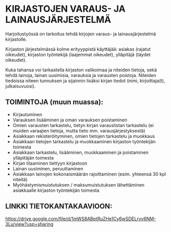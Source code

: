 # KIRJASTOJEN VARAUS- JA LAINAUSJÄRJESTELMÄ

Harjoitustyössä on tarkoitus tehdä kirjojen varaus- ja lainausjärjestelmä kirjastolle.

Kirjaston järjestelmässä kolme erityyppistä käyttäjää: asiakas (rajatut oikeudet), kirjaston työntekijä (laajemmat oikeudet), ylläpitäjä (täydet oikeudet).

Kuka tahansa voi tarkastella kirjaston valikoimaa ja niteiden tietoja, sekä tehdä lainoja, lainan uusimisia, varauksia ja varausten poistoja. Niteiden tiedoissa niteen tunnuksen ja sijainnin lisäksi kirjan tiedot (nimi, kirjoittaja(t), julkaisuvuosi).

## TOIMINTOJA (muun muassa):

  * Kirjautuminen
  * Varauksen lisääminen ja oman varauksen poistaminen
  * Omien varausten tarkastelu, tietyn kirjan varauslistan tarkastelu (ei muiden varaajien tietoja, mutta tieto mm. varausjärjestyksestä)
  * Asiakkaan rekisteröityminen, omien tietojen tarkastelu ja muokkaus
  * Asiakkaan tietojen tarkastelu ja muokkaaminen kirjaston työntekijän toimesta
  * Asiakkaan tarkastelu, lisääminen, muokkaaminen ja poistaminen ylläpitäjän toimesta
  * Kirjan tilaaminen tiettyyn kirjastoon
  * Lainan uusiminen, peruuttaminen
  * Asiakkaan lainojen kokonaismäärän rajoittaminen (esim. yhteensä 30 kpl niteitä)
  * Myöhästymismuistutuksen / maksumuistutuksen lähettäminen asiakkaalle kirjaston työntekijän toimesta

## LINKKI TIETOKANTAKAAVIOON:

https://drive.google.com/file/d/1mWS8ABptRuZHe1Cy6wSDELrvv6NM-3Lu/view?usp=sharing
